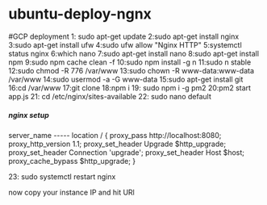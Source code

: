 # ubuntu-deploy-ngnx

#GCP deployment
1: sudo apt-get update
2:sudo apt-get install nginx
3:sudo apt-get install ufw
4:sudo ufw allow "Nginx HTTP"
5:systemctl status nginx
6:which nano
7:sudo apt-get install nano
8:sudo apt-get install npm
9:sudo npm cache clean -f
10:sudo npm install -g n
11:sudo n stable
12:sudo chmod -R 776 /var/www
13:sudo chown -R www-data:www-data /var/www
14:sudo usermod -a -G www-data <username>
15:sudo apt-get install git
16:cd /var/www
17:git clone <repo name>
18:npm i
19: sudo npm i -g pm2
20:pm2 start app.js
21: cd /etc/nginx/sites-available
 22: sudo nano default
  ##### nginx setup  
  server_name -----
location / {
  proxy_pass http://localhost:8080;
  proxy_http_version 1.1;
  proxy_set_header Upgrade $http_upgrade;
  proxy_set_header Connection 'upgrade';
  proxy_set_header Host $host;
  proxy_cache_bypass $http_upgrade;
}
  
  23: sudo systemctl restart nginx
  
  now copy your instance IP and hit URl
